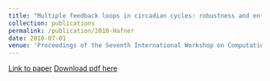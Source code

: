 ```yaml
---
title: "Multiple feedback loops in circadian cycles: robustness and entrainment as selection criteria"
collection: publications
permalink: /publication/2010-Hafner
date: 2010-07-01
venue: 'Proceedings of the Seventh International Workshop on Computational Systems Biology, WCSB 2010' 
---
```

[Link to paper](https://scholar.google.com/citations?view_op=view_citation&hl=en&user=Qi_sA3AAAAAJ&sortby=pubdate&citation_for_view=Qi_sA3AAAAAJ:9yKSN-GCB0IC)
[Download pdf here](http://lasy.github.io/files/2010_Hafner.pdf)
